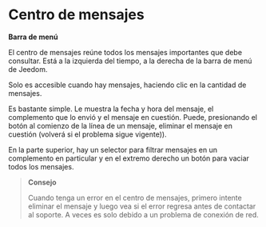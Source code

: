 # Centro de mensajes

**Barra de menú**

El centro de mensajes reúne todos los mensajes importantes que debe consultar. Está a la izquierda del tiempo, a la derecha de la barra de menú de Jeedom.

Solo es accesible cuando hay mensajes, haciendo clic en la cantidad de mensajes.

Es bastante simple. Le muestra la fecha y hora del mensaje, el complemento que lo envió y el mensaje en cuestión. Puede, presionando el botón al comienzo de la línea de un mensaje, eliminar el mensaje en cuestión (volverá si el problema sigue vigente)).

En la parte superior, hay un selector para filtrar mensajes en un complemento en particular y en el extremo derecho un botón para vaciar todos los mensajes.

> **Consejo**
>
> Cuando tenga un error en el centro de mensajes, primero intente eliminar el mensaje y luego vea si el error regresa antes de contactar al soporte. A veces es solo debido a un problema de conexión de red.
